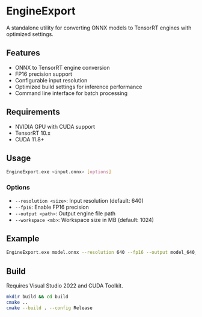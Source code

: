 # EngineExport

A standalone utility for converting ONNX models to TensorRT engines with optimized settings.

## Features

- ONNX to TensorRT engine conversion
- FP16 precision support
- Configurable input resolution
- Optimized build settings for inference performance
- Command line interface for batch processing

## Requirements

- NVIDIA GPU with CUDA support
- TensorRT 10.x
- CUDA 11.8+

## Usage

```bash
EngineExport.exe <input.onnx> [options]
```

### Options

- `--resolution <size>`: Input resolution (default: 640)
- `--fp16`: Enable FP16 precision
- `--output <path>`: Output engine file path
- `--workspace <mb>`: Workspace size in MB (default: 1024)

## Example

```bash
EngineExport.exe model.onnx --resolution 640 --fp16 --output model_640_fp16.engine
```

## Build

Requires Visual Studio 2022 and CUDA Toolkit.

```bash
mkdir build && cd build
cmake ..
cmake --build . --config Release
```